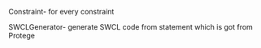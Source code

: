 Constraint-
for every constraint

SWCLGenerator-
generate SWCL code from statement which is got from Protege